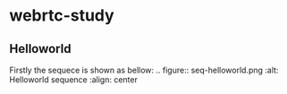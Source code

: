 # webrtc-study

## Helloworld

Firstly the sequece is shown as bellow:
.. figure:: seq-helloworld.png
   :alt: Helloworld sequence
   :align: center

